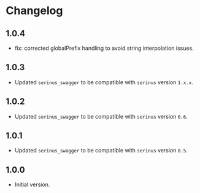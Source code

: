 # Changelog

## 1.0.4

- fix: corrected globalPrefix handling to avoid string interpolation issues.

## 1.0.3

- Updated `serinus_swagger` to be compatible with `serinus` version `1.x.x`.

## 1.0.2

- Updated `serinus_swagger` to be compatible with `serinus` version `0.6`.

## 1.0.1

- Updated `serinus_swagger` to be compatible with `serinus` version `0.5`.

## 1.0.0

- Initial version.
